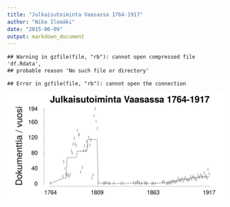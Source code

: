 ```yaml
---
title: "Julkaisutoiminta Vaasassa 1764-1917"
author: "Niko Ilomäki"
date: "2015-06-09"
output: markdown_document
---
```





```
## Warning in gzfile(file, "rb"): cannot open compressed file 'df.Rdata',
## probable reason 'No such file or directory'
```

```
## Error in gzfile(file, "rb"): cannot open the connection
```

![plot of chunk Vaasa](figure/Vaasa-1.png) 


